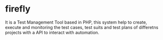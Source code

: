 # firefly
It is a Test Management Tool based in PHP, this system  help to create, execute and monitoring the test cases, test suits and test plans of differetns projects with a API to interact with automation.
